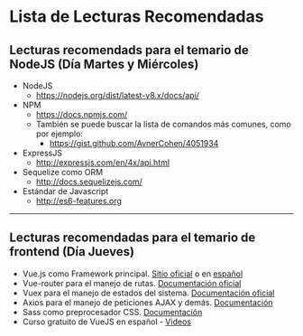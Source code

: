 # Lista de Lecturas Recomendadas



## Lecturas recomendads para el temario de NodeJS (Día Martes y Miércoles)


- NodeJS
  - https://nodejs.org/dist/latest-v8.x/docs/api/
- NPM
  - https://docs.npmjs.com/
  - También se puede buscar la lista de comandos más comunes, como por ejemplo:
    - https://gist.github.com/AvnerCohen/4051934
- ExpressJS
  - http://expressjs.com/en/4x/api.html
- Sequelize como ORM
    -  http://docs.sequelizejs.com/
- Estándar de Javascript
    - http://es6-features.org

---------------------------------

## Lecturas recomendadas para el temario de frontend (Día Jueves)
- Vue.js como Framework principal. [Sitio oficial](https://vuejs.org/) o en [español](https://es-vuejs.github.io/vuejs.org/)
- Vue-router para el manejo de rutas. [Documentación oficial](https://router.vuejs.org/)
- Vuex para el manejo de estados del sistema. [Documentación oficial](https://vuex.vuejs.org)
- Axios para el manejo de peticiones AJAX y demás. [Documentación](https://github.com/mzabriskie/axios)
- Sass como preprocesador CSS. [Documentación](http://sass-lang.com/)
- Curso gratuito de VueJS en español - [Videos](http://vue.wmedia.es/ )